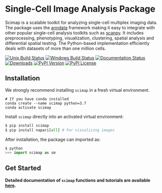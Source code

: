 # Single-Cell Image Analysis Package

Scimap is a scalable toolkit for analyzing single-cell multiplex imaging data. The package uses the [anndata](https://anndata.readthedocs.io/en/stable/anndata.AnnData.html) framework making it easy to integrate with other popular single-cell analysis toolkits such as [scanpy](https://scanpy.readthedocs.io/en/latest/#). It includes preprocessing, phenotyping, visualization, clustering, spatial analysis and differential spatial testing. The Python-based implementation efficiently deals with datasets of more than one million cells.


[![Unix Build Status](https://img.shields.io/travis/ajitjohnson/scimap/master.svg?label=unix)](https://travis-ci.org/ajitjohnson/scimap)
[![Windows Build Status](https://img.shields.io/appveyor/ci/ajitjohnson/scimap/master.svg?label=windows)](https://ci.appveyor.com/project/ajitjohnson/scimap)
[![Documentation Status](https://readthedocs.org/projects/scimap-doc/badge/?version=latest)](https://scimap-doc.readthedocs.io/en/latest/?badge=latest)
[![Downloads](https://pepy.tech/badge/scimap)](https://pepy.tech/project/scimap)
[![PyPI Version](https://img.shields.io/pypi/v/scimap.svg)](https://pypi.org/project/scimap)
[![PyPI License](https://img.shields.io/pypi/l/scimap.svg)](https://pypi.org/project/scimap)
<!--[![Scrutinizer Code Quality](https://img.shields.io/scrutinizer/g/ajitjohnson/scimap.svg)](https://scrutinizer-ci.com/g/ajitjohnson/scimap/?branch=master)-->
<!--[![Coverage Status](https://img.shields.io/coveralls/ajitjohnson/scimap/master.svg)](https://coveralls.io/r/ajitjohnson/scimap) -->

## Installation

We strongly recommend installing `scimap` in a fresh virtual environment.

```
# If you have conda installed
conda create --name scimap python=3.7
conda activate scimap
```

Install `scimap` directly into an activated virtual environment:

```python
$ pip install scimap
$ pip install napari[all] # For visualizing images
```

After installation, the package can imported as:

```python
$ python
>>> import scimap as sm
```

## Get Started


#### Detailed documentation of `scimap` functions and tutorials are available [here](https://scimap-doc.readthedocs.io/en/latest/).
